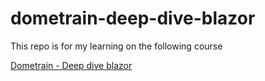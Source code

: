# dometrain-deep-dive-blazor

This repo is for my learning on the following course

[Dometrain - Deep dive blazor](https://courses.dometrain.com/courses/take/deep-dive-blazor/lessons/60704553-what-is-webassembly)
